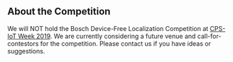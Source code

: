 ## About the Competition

We will NOT hold the Bosch Device-Free Localization Competition at [CPS-IoT Week 2019](http://cpslab.cs.mcgill.ca/cpsiotweek2019/).  We are currently considering a future venue and call-for-contestors for the competition.  Please contact us if you have ideas or suggestions.


